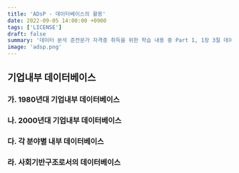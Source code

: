 ```yaml
---
title: 'ADsP - 데이터베이스의 활용'
date: 2022-09-05 14:00:00 +0900
tags: ['LICENSE']
draft: false
summary: '데이터 분석 준전문가 자격증 취득을 위한 학습 내용 중 Part 1, 1장 3절 데이터베이스의 활용 챕터 정리 내용'
image: 'adsp.png'
---
```


## 기업내부 데이터베이스

### 가. 1980년대 기업내부 데이터베이스

### 나. 2000년대 기업내부 데이터베이스

### 다. 각 분야별 내부 데이터베이스

### 라. 사회기반구조로서의 데이터베이스